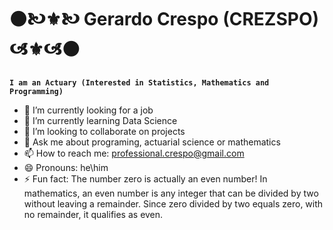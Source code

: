 # ⚫🙤⚜🙤 Gerardo Crespo (CREZSPO) 🙦⚜🙦⚫ 

**`I am an Actuary (Interested in Statistics, Mathematics and Programming)`**

<!--
**CREZSPO/CREZSPO** is a ✨ _special_ ✨ repository because its `README.md` (this file) appears on your GitHub profile.

Here are some ideas to get you started:
-->

- 🔭 I’m currently looking for a job  
- 🌱 I’m currently learning Data Science
- 👯 I’m looking to collaborate on projects
- 💬 Ask me about programing, actuarial science or mathematics
- 📫 How to reach me: professional.crespo@gmail.com
- 😄 Pronouns: he\him
- ⚡ Fun fact: The number zero is actually an even number! In mathematics, an even number is any integer that can be divided by two without leaving a remainder. Since zero divided by two equals zero, with no remainder, it qualifies as even.

